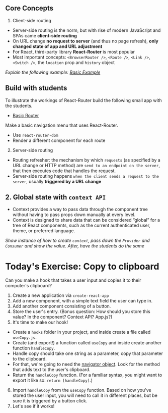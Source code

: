 
## Core Concepts

1. Client-side routing

- Server-side routing is the norm, but with rise of modern JavaScript and SPAs came **client-side routing**
- On URL change **no request to server** (and thus no page refresh), **only changed state of app and URL adjustment**
- For React, third-party library **React-Router** is most popular
- Most important concepts: `<BrowserRouter />`, `<Route />`, `<Link />`, `<Switch />`, the `location` prop and `history` object

_Explain the following example: [Basic Example](https://reacttraining.com/react-router/web/example/basic)_


## Build with students

To illustrate the workings of React-Router build the following small app with the students.

- [Basic Router](../../examples/router-example)

Make a basic navigation menu that uses React-Router.

- Use `react-router-dom`
- Render a different component for each route

2. Server-side routing

- Routing refresher: the mechanism by which `requests` (as specified by a URL change or HTTP method) are `send to an endpoint on the server`, that then executes code that handles the request.
- Server-side routing happens `when the client sends a request to the server`, usually **triggered by a URL change**

## 2. Global state with `context API`

- Context provides a way to pass data through the component tree without having to pass props down manually at every level.
- Context is designed to share data that can be considered “global” for a tree of React components, such as the current authenticated user, theme, or preferred language.

_Show instance of how to create `context`, pass down the `Provider` and `Consumer` and show the value. After, have the students do the same_

# Today's Exercise: Copy to clipboard
Can you make a hook that takes a user input and copies it to their computer's clipboard?

1. Create a new application via `create-react-app`
2. Add a new component, with a simple text field the user can type in.
3. Add another component consisting of a button.
4. Store the user's entry. (Bonus question: How should you store this value? In the component? Context API? App.js?)
5. It's time to make our hook!

- Create a `hooks` folder in your project, and inside create a file called `useCopy.js`.
- Create (and export!) a function called `useCopy` and inside create another function `handleCopy`.
- Handle copy should take one string as a parameter, copy that parameter to the clipboard.
- For that, we're going to need the [navigator object](https://developer.mozilla.org/en-US/docs/Web/API/Navigator/clipboard). Look for the method that adds text to the user's clipboard.
- Return the `handleCopy` function. (For a familiar syntax, you might want to export it like so: `return [handleCopy]`.)

6. Import `handleCopy` from the `useCopy` function. Based on how you've stored the user input, you will need to call it in different places, but be sure it is triggered by a button click.
7. Let's see if it works!
